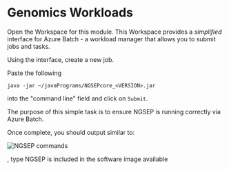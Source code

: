 # Genomics Workloads 

Open the Workspace for this module. This Workspace provides a _simplified_ interface for Azure Batch - a workload manager that allows you to submit jobs and tasks.

Using the interface, create a new job.

Paste the following 

```shell
java -jar ~/javaPrograms/NGSEPcore_<VERSION>.jar
```

into the "command line" field and click on `Submit`. 

The purpose of this simple task is to ensure NGSEP is running correctly via Azure Batch. 

Once complete, you should output similar to:

![NGSEP commands](/media/ngsep_commands_partial.jpg "NGSEP commands ref")

, type
NGSEP is included in the software image available 
